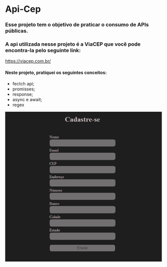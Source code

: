 # Api-Cep
### Esse projeto tem o objetivo de praticar o consumo de APIs públicas.
### A api utilizada nesse projeto é a ViaCEP que você pode encontra-la pelo seguinte link:
https://viacep.com.br/
#### Neste projeto, pratiquei os seguintes conceitos:
 - fectch api;
 - promisses;
 - response;
 - async e await;
 - regex

![](https://github.com/DayaneAlRodrigues/Api-Cep/blob/main/print.PNG)
